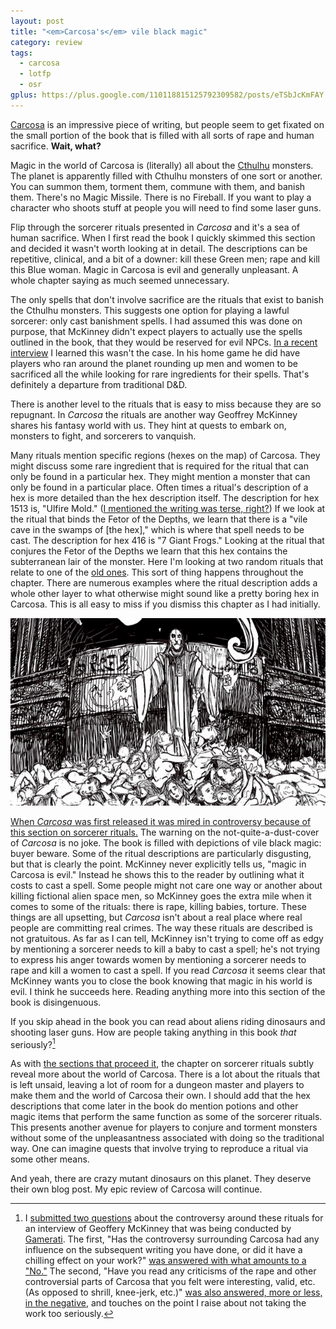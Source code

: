 ```yaml
---
layout: post
title: "<em>Carcosa's</em> vile black magic"
category: review
tags:
  - carcosa
  - lotfp
  - osr
gplus: https://plus.google.com/110118815125792309582/posts/eTSbJcKmFAY
---
```


[Carcosa][] is an impressive piece of writing, but people seem to get fixated on the small portion of the book that is filled with all sorts of rape and human sacrifice. **Wait, what?**

Magic in the world of Carcosa is (literally) all about the [Cthulhu][] monsters. The planet is apparently filled with Cthulhu monsters of one sort or another. You can summon them, torment them, commune with them, and banish them.  There's no Magic Missile. There is no Fireball. If you want to play a character who shoots stuff at people you will need to find some laser guns.

Flip through the sorcerer rituals presented in _Carcosa_ and it's a sea of human sacrifice. When I first read the book I quickly skimmed this section and decided it wasn't worth looking at in detail. The descriptions can be repetitive, clinical, and a bit of a downer: kill these Green men; rape and kill this Blue woman. Magic in Carcosa is evil and generally unpleasant. A whole chapter saying as much seemed unnecessary.

The only spells that don't involve sacrifice are the rituals that exist to banish the Cthulhu monsters. This suggests one option for playing a lawful sorcerer: only cast banishment spells. I had assumed this was done on purpose, that McKinney didn't expect players to actually use the spells outlined in the book, that they would be reserved for evil NPCs. [In a recent interview][interview] I learned this wasn't the case. In his home game he did have players who ran around the planet rounding up men and women to be sacrificed all the while looking for rare ingredients for their spells. That's definitely a departure from traditional D&D.

There is another level to the rituals that is easy to miss because they are so repugnant. In _Carcosa_ the rituals are another way Geoffrey McKinney shares his fantasy world with us. They hint at quests to embark on, monsters to fight, and sorcerers to vanquish.

Many rituals mention specific regions (hexes on the map) of Carcosa. They might discuss some rare ingredient that is required for the ritual that can only be found in a particular hex. They might mention a monster that can only be found in a particular place. Often times a ritual's description of a hex is more detailed than the hex description itself. The description for hex 1513 is, "Ulfire Mold." ([I mentioned the writing was terse, right?][review]) If we look at the ritual that binds the Fetor of the Depths, we learn that there is a "vile cave in the swamps of \[the hex]," which is where that spell needs to be cast. The description for hex 416 is "7 Giant Frogs." Looking at the ritual that conjures the Fetor of the Depths we learn that this hex contains the subterranean lair of the monster. Here I'm looking at two random rituals that relate to one of the [old ones][oldones]. This sort of thing happens throughout the chapter. There are numerous examples where the ritual description adds a whole other layer to what otherwise might sound like a pretty boring hex in Carcosa. This is all easy to miss if you dismiss this chapter as I had initially.

![A sorcerer casting a horrible ritual][sorcerer-img]

[When _Carcosa_ was first released it was mired in controversy because of this section on sorcerer rituals.][controversy] The warning on the not-quite-a-dust-cover of _Carcosa_ is no joke. The book is filled with depictions of vile black magic: buyer beware. Some of the ritual descriptions are particularly disgusting, but that is clearly the point. McKinney never explicitly tells us, "magic in Carcosa is evil." Instead he shows this to the reader by outlining what it costs to cast a spell. Some people might not care one way or another about killing fictional alien space men, so McKinney goes the extra mile when it comes to some of the rituals: there is rape, killing babies, torture. These things are all upsetting, but _Carcosa_ isn't about a real place where real people are committing real crimes. The way these rituals are described is not gratuitous. As far as I can tell, McKinney isn't trying to come off as edgy by mentioning a sorcerer needs to kill a baby to cast a spell; he's not trying to express his anger towards women by mentioning a sorcerer needs to rape and kill a women to cast a spell. If you read _Carcosa_ it seems clear that McKinney wants you to close the book knowing that magic in his world is evil. I think he succeeds here. Reading anything more into this section of the book is disingenuous.

If you skip ahead in the book you can read about aliens riding dinosaurs and shooting laser guns. How are people taking anything in this book _that_ seriously?[^1]

As with [the sections that proceed it][review], the chapter on sorcerer rituals subtly reveal more about the world of Carcosa. There is a lot about the rituals that is left unsaid, leaving a lot of room for a dungeon master and players to make them and the world of Carcosa their own. I should add that the hex descriptions that come later in the book do mention potions and other magic items that perform the same function as some of the sorcerer rituals. This presents another avenue for players to conjure and torment monsters without some of the unpleasantness associated with doing so the traditional way. One can imagine quests that involve trying to reproduce a ritual via some other means.

And yeah, there are crazy mutant dinosaurs on this planet. They deserve their own blog post. My epic review of Carcosa will continue.


[^1]: I [submitted two questions][questions] about the controversy around these rituals for an interview of Geoffery McKinney that was being conducted by [Gamerati][]. The first, "Has the controversy surrounding Carcosa had any influence on the subsequent writing you have done, or did it have a chilling effect on your work?" [was answered with what amounts to a "No."][interview-chilling] The second, "Have you read any criticisms of the rape and other controversial parts of Carcosa that you felt were interesting, valid, etc. (As opposed to shrill, knee-jerk, etc.)" [was also answered, more or less, in the negative][interview-criticism], and touches on the point I raise about not taking the work too seriously.


[carcosa]: http://www.lotfp.com/RPG/products/carcosa
[cthulhu]: http://en.wikipedia.org/wiki/Cthulhu
[oldones]: http://en.wikipedia.org/wiki/Great_Old_One
[interview]: http://www.youtube.com/watch?v=Y_oZmFi_dYk
[controversy]: http://www.rpgblog2.com/2008/10/carcosa-controversy.html
[review]: http://save.vs.totalpartykill.ca/review/carcosa/
[gamerati]: http://gamerati.com/
[questions]: http://www.lotfp.com/RPG/discussion/post/1964/#p1964
[interview-chilling]: http://www.youtube.com/watch?v=Hucgj3QdpAQ
[interview-criticism]: http://www.youtube.com/watch?v=AsJo4Ht9ITg

[sorcerer-img]: /assets/img/carcosa-rituals.png

